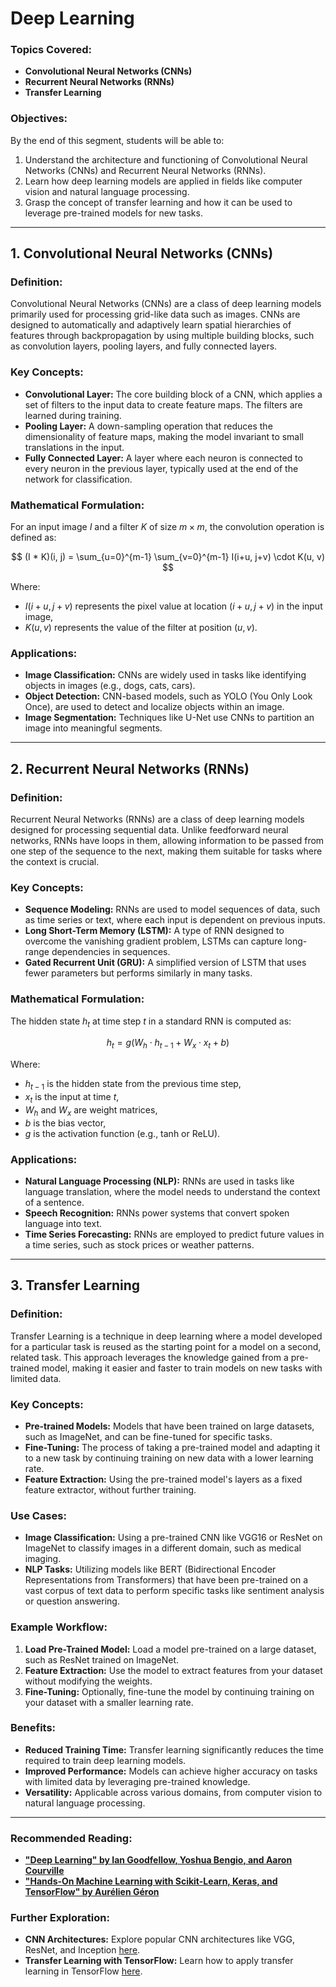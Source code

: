 # Deep Learning

### Topics Covered:
- **Convolutional Neural Networks (CNNs)**
- **Recurrent Neural Networks (RNNs)**
- **Transfer Learning**

### Objectives:
By the end of this segment, students will be able to:
1. Understand the architecture and functioning of Convolutional Neural Networks (CNNs) and Recurrent Neural Networks (RNNs).
2. Learn how deep learning models are applied in fields like computer vision and natural language processing.
3. Grasp the concept of transfer learning and how it can be used to leverage pre-trained models for new tasks.

---

## 1. Convolutional Neural Networks (CNNs)

### Definition:
Convolutional Neural Networks (CNNs) are a class of deep learning models primarily used for processing grid-like data such as images. CNNs are designed to automatically and adaptively learn spatial hierarchies of features through backpropagation by using multiple building blocks, such as convolution layers, pooling layers, and fully connected layers.

### Key Concepts:
- **Convolutional Layer:** The core building block of a CNN, which applies a set of filters to the input data to create feature maps. The filters are learned during training.
- **Pooling Layer:** A down-sampling operation that reduces the dimensionality of feature maps, making the model invariant to small translations in the input.
- **Fully Connected Layer:** A layer where each neuron is connected to every neuron in the previous layer, typically used at the end of the network for classification.

### Mathematical Formulation:
For an input image $I$ and a filter $K$ of size $m \times m$, the convolution operation is defined as:

$$ (I * K)(i, j) = \sum_{u=0}^{m-1} \sum_{v=0}^{m-1} I(i+u, j+v) \cdot K(u, v) $$

Where:
- $I(i+u, j+v)$ represents the pixel value at location $(i+u, j+v)$ in the input image,
- $K(u, v)$ represents the value of the filter at position $(u, v)$.

### Applications:
- **Image Classification:** CNNs are widely used in tasks like identifying objects in images (e.g., dogs, cats, cars).
- **Object Detection:** CNN-based models, such as YOLO (You Only Look Once), are used to detect and localize objects within an image.
- **Image Segmentation:** Techniques like U-Net use CNNs to partition an image into meaningful segments.

---

## 2. Recurrent Neural Networks (RNNs)

### Definition:
Recurrent Neural Networks (RNNs) are a class of deep learning models designed for processing sequential data. Unlike feedforward neural networks, RNNs have loops in them, allowing information to be passed from one step of the sequence to the next, making them suitable for tasks where the context is crucial.

### Key Concepts:
- **Sequence Modeling:** RNNs are used to model sequences of data, such as time series or text, where each input is dependent on previous inputs.
- **Long Short-Term Memory (LSTM):** A type of RNN designed to overcome the vanishing gradient problem, LSTMs can capture long-range dependencies in sequences.
- **Gated Recurrent Unit (GRU):** A simplified version of LSTM that uses fewer parameters but performs similarly in many tasks.

### Mathematical Formulation:
The hidden state $h_t$ at time step $t$ in a standard RNN is computed as:

$$ h_t = g(W_h \cdot h_{t-1} + W_x \cdot x_t + b) $$

Where:
- $h_{t-1}$ is the hidden state from the previous time step,
- $x_t$ is the input at time $t$,
- $W_h$ and $W_x$ are weight matrices,
- $b$ is the bias vector,
- $g$ is the activation function (e.g., tanh or ReLU).

### Applications:
- **Natural Language Processing (NLP):** RNNs are used in tasks like language translation, where the model needs to understand the context of a sentence.
- **Speech Recognition:** RNNs power systems that convert spoken language into text.
- **Time Series Forecasting:** RNNs are employed to predict future values in a time series, such as stock prices or weather patterns.

---

## 3. Transfer Learning

### Definition:
Transfer Learning is a technique in deep learning where a model developed for a particular task is reused as the starting point for a model on a second, related task. This approach leverages the knowledge gained from a pre-trained model, making it easier and faster to train models on new tasks with limited data.

### Key Concepts:
- **Pre-trained Models:** Models that have been trained on large datasets, such as ImageNet, and can be fine-tuned for specific tasks.
- **Fine-Tuning:** The process of taking a pre-trained model and adapting it to a new task by continuing training on new data with a lower learning rate.
- **Feature Extraction:** Using the pre-trained model's layers as a fixed feature extractor, without further training.

### Use Cases:
- **Image Classification:** Using a pre-trained CNN like VGG16 or ResNet on ImageNet to classify images in a different domain, such as medical imaging.
- **NLP Tasks:** Utilizing models like BERT (Bidirectional Encoder Representations from Transformers) that have been pre-trained on a vast corpus of text data to perform specific tasks like sentiment analysis or question answering.

### Example Workflow:
1. **Load Pre-Trained Model:** Load a model pre-trained on a large dataset, such as ResNet trained on ImageNet.
2. **Feature Extraction:** Use the model to extract features from your dataset without modifying the weights.
3. **Fine-Tuning:** Optionally, fine-tune the model by continuing training on your dataset with a smaller learning rate.

### Benefits:
- **Reduced Training Time:** Transfer learning significantly reduces the time required to train deep learning models.
- **Improved Performance:** Models can achieve higher accuracy on tasks with limited data by leveraging pre-trained knowledge.
- **Versatility:** Applicable across various domains, from computer vision to natural language processing.

---

### Recommended Reading:
- **["Deep Learning" by Ian Goodfellow, Yoshua Bengio, and Aaron Courville](https://www.deeplearningbook.org/)**
- **["Hands-On Machine Learning with Scikit-Learn, Keras, and TensorFlow" by Aurélien Géron](https://www.oreilly.com/library/view/hands-on-machine-learning/9781492032632/)**

### Further Exploration:
- **CNN Architectures:** Explore popular CNN architectures like VGG, ResNet, and Inception [here](https://keras.io/api/applications/).
- **Transfer Learning with TensorFlow:** Learn how to apply transfer learning in TensorFlow [here](https://www.tensorflow.org/tutorials/images/transfer_learning).